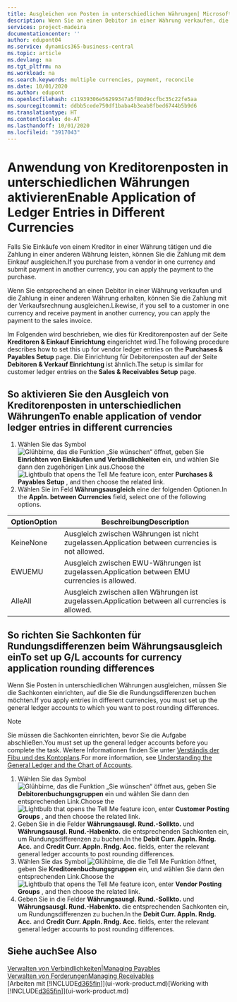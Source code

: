 ```yaml
---
title: Ausgleichen von Posten in unterschiedlichen Währungen| Microsoft Docs
description: Wenn Sie an einen Debitor in einer Währung verkaufen, die Zahlung jedoch in einer anderen Währung erfolgt, kann die Rechnung mit der Zahlung ausgeglichen werden.
services: project-madeira
documentationcenter: ''
author: edupont04
ms.service: dynamics365-business-central
ms.topic: article
ms.devlang: na
ms.tgt_pltfrm: na
ms.workload: na
ms.search.keywords: multiple currencies, payment, reconcile
ms.date: 10/01/2020
ms.author: edupont
ms.openlocfilehash: c11939306e56299347a5f80d9ccfbc35c22fe5aa
ms.sourcegitcommit: ddbb5cede750df1baba4b3eab8fbed6744b5b9d6
ms.translationtype: HT
ms.contentlocale: de-AT
ms.lasthandoff: 10/01/2020
ms.locfileid: "3917043"
---
```

# <a name="enable-application-of-ledger-entries-in-different-currencies"></a><span data-ttu-id="3769c-103">Anwendung von Kreditorenposten in unterschiedlichen Währungen aktivieren</span><span class="sxs-lookup"><span data-stu-id="3769c-103">Enable Application of Ledger Entries in Different Currencies</span></span>
<span data-ttu-id="3769c-104">Falls Sie Einkäufe von einem Kreditor in einer Währung tätigen und die Zahlung in einer anderen Währung leisten, können Sie die Zahlung mit dem Einkauf ausgleichen.</span><span class="sxs-lookup"><span data-stu-id="3769c-104">If you purchase from a vendor in one currency and submit payment in another currency, you can apply the payment to the purchase.</span></span>

<span data-ttu-id="3769c-105">Wenn Sie entsprechend an einen Debitor in einer Währung verkaufen und die Zahlung in einer anderen Währung erhalten, können Sie die Zahlung mit der Verkaufsrechnung ausgleichen.</span><span class="sxs-lookup"><span data-stu-id="3769c-105">Likewise, if you sell to a customer in one currency and receive payment in another currency, you can apply the payment to the sales invoice.</span></span>

<span data-ttu-id="3769c-106">Im Folgenden wird beschrieben, wie dies für Kreditorenposten auf der Seite **Kreditoren & Einkauf Einrichtung** eingerichtet wird.</span><span class="sxs-lookup"><span data-stu-id="3769c-106">The following procedure describes how to set this up for vendor ledger entries on the **Purchases & Payables Setup** page.</span></span> <span data-ttu-id="3769c-107">Die Einrichtung für Debitorenposten auf der Seite **Debitoren & Verkauf Einrichtung** ist ähnlich.</span><span class="sxs-lookup"><span data-stu-id="3769c-107">The setup is similar for customer ledger entries on the **Sales & Receivables Setup** page.</span></span>

## <a name="to-enable-application-of-vendor-ledger-entries-in-different-currencies"></a><span data-ttu-id="3769c-108">So aktivieren Sie den Ausgleich von Kreditorenposten in unterschiedlichen Währungen</span><span class="sxs-lookup"><span data-stu-id="3769c-108">To enable application of vendor ledger entries in different currencies</span></span>
1. <span data-ttu-id="3769c-109">Wählen Sie das Symbol ![Glühbirne, das die Funktion „Sie wünschen“ öffnet](media/ui-search/search_small.png "Tell Me-Funktion"), geben Sie **Einrichten von Einkäufen und Verbindlichkeiten** ein, und wählen Sie dann den zugehörigen Link aus.</span><span class="sxs-lookup"><span data-stu-id="3769c-109">Choose the ![Lightbulb that opens the Tell Me feature](media/ui-search/search_small.png "Tell me what you want to do") icon, enter **Purchases & Payables Setup** , and then choose the related link.</span></span>
2. <span data-ttu-id="3769c-110">Wählen Sie im Feld **Währungsausgleich** eine der folgenden Optionen.</span><span class="sxs-lookup"><span data-stu-id="3769c-110">In the **Appln. between Currencies** field, select one of the following options.</span></span>

| <span data-ttu-id="3769c-111">Option</span><span class="sxs-lookup"><span data-stu-id="3769c-111">Option</span></span> | <span data-ttu-id="3769c-112">Beschreibung</span><span class="sxs-lookup"><span data-stu-id="3769c-112">Description</span></span> |
| --- | --- |
| <span data-ttu-id="3769c-113">Keine</span><span class="sxs-lookup"><span data-stu-id="3769c-113">None</span></span> |<span data-ttu-id="3769c-114">Ausgleich zwischen Währungen ist nicht zugelassen.</span><span class="sxs-lookup"><span data-stu-id="3769c-114">Application between currencies is not allowed.</span></span> |
| <span data-ttu-id="3769c-115">EWU</span><span class="sxs-lookup"><span data-stu-id="3769c-115">EMU</span></span> |<span data-ttu-id="3769c-116">Ausgleich zwischen EWU-Währungen ist zugelassen.</span><span class="sxs-lookup"><span data-stu-id="3769c-116">Application between EMU currencies is allowed.</span></span> |
| <span data-ttu-id="3769c-117">Alle</span><span class="sxs-lookup"><span data-stu-id="3769c-117">All</span></span> |<span data-ttu-id="3769c-118">Ausgleich zwischen allen Währungen ist zugelassen.</span><span class="sxs-lookup"><span data-stu-id="3769c-118">Application between all currencies is allowed.</span></span> |

## <a name="to-set-up-gl-accounts-for-currency-application-rounding-differences"></a><span data-ttu-id="3769c-119">So richten Sie Sachkonten für Rundungsdifferenzen beim Währungsausgleich ein</span><span class="sxs-lookup"><span data-stu-id="3769c-119">To set up G/L accounts for currency application rounding differences</span></span>  
<span data-ttu-id="3769c-120">Wenn Sie Posten in unterschiedlichen Währungen ausgleichen, müssen Sie die Sachkonten einrichten, auf die Sie die Rundungsdifferenzen buchen möchten.</span><span class="sxs-lookup"><span data-stu-id="3769c-120">If you apply entries in different currencies, you must set up the general ledger accounts to which you want to post rounding differences.</span></span>  

> [!NOTE]  
>  <span data-ttu-id="3769c-121">Sie müssen die Sachkonten einrichten, bevor Sie die Aufgabe abschließen.</span><span class="sxs-lookup"><span data-stu-id="3769c-121">You must set up the general ledger accounts before you complete the task.</span></span> <span data-ttu-id="3769c-122">Weitere Informationen finden Sie unter [Verständis der Fibu und des Kontoplans](finance-general-ledger.md).</span><span class="sxs-lookup"><span data-stu-id="3769c-122">For more information, see [Understanding the General Ledger and the Chart of Accounts](finance-general-ledger.md).</span></span>

1. <span data-ttu-id="3769c-123">Wählen Sie das Symbol ![Glühbirne, das die Funktion „Sie wünschen“ öffnet](media/ui-search/search_small.png "Tell Me-Funktion") aus, geben Sie **Debitorenbuchungsgruppen** ein und wählen Sie dann den entsprechenden Link.</span><span class="sxs-lookup"><span data-stu-id="3769c-123">Choose the ![Lightbulb that opens the Tell Me feature](media/ui-search/search_small.png "Tell me what you want to do") icon, enter **Customer Posting Groups** , and then choose the related link.</span></span>  
2. <span data-ttu-id="3769c-124">Geben Sie in die Felder **Währungsausgl. Rund.-Sollkto.** und **Währungsausgl. Rund.-Habenkto.** die entsprechenden Sachkonten ein, um Rundungsdifferenzen zu buchen.</span><span class="sxs-lookup"><span data-stu-id="3769c-124">In the **Debit Curr. Appln. Rndg. Acc.** and **Credit Curr. Appln. Rndg. Acc.** fields, enter the relevant general ledger accounts to post rounding differences.</span></span>  
3. <span data-ttu-id="3769c-125">Wählen Sie das Symbol ![Glühbirne, die die Tell Me Funktion öffnet](media/ui-search/search_small.png "Tell Me-Funktion"), geben Sie **Kreditorenbuchungsgruppen** ein, und wählen Sie dann den entsprechenden Link.</span><span class="sxs-lookup"><span data-stu-id="3769c-125">Choose the ![Lightbulb that opens the Tell Me feature](media/ui-search/search_small.png "Tell me what you want to do") icon, enter **Vendor Posting Groups** , and then choose the related link.</span></span>  
4. <span data-ttu-id="3769c-126">Geben Sie in die Felder **Währungsausgl. Rund.-Sollkto.** und **Währungsausgl. Rund.-Habenkto.** die entsprechenden Sachkonten ein, um Rundungsdifferenzen zu buchen.</span><span class="sxs-lookup"><span data-stu-id="3769c-126">In the **Debit Curr. Appln. Rndg. Acc.** and **Credit Curr. Appln. Rndg. Acc.** fields, enter the relevant general ledger accounts to post rounding differences.</span></span>  

## <a name="see-also"></a><span data-ttu-id="3769c-127">Siehe auch</span><span class="sxs-lookup"><span data-stu-id="3769c-127">See Also</span></span>
[<span data-ttu-id="3769c-128">Verwalten von Verbindlichkeiten|</span><span class="sxs-lookup"><span data-stu-id="3769c-128">Managing Payables</span></span>](payables-manage-payables.md)  
[<span data-ttu-id="3769c-129">Verwalten von Forderungen</span><span class="sxs-lookup"><span data-stu-id="3769c-129">Managing Receivables</span></span>](receivables-manage-receivables.md)  
<span data-ttu-id="3769c-130">[Arbeiten mit [!INCLUDE[d365fin](includes/d365fin_md.md)]](ui-work-product.md)</span><span class="sxs-lookup"><span data-stu-id="3769c-130">[Working with [!INCLUDE[d365fin](includes/d365fin_md.md)]](ui-work-product.md)</span></span>
